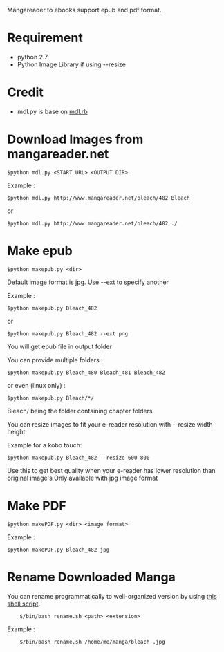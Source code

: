 Mangareader to ebooks support epub and pdf format.

Requirement
===========

* python 2.7
* Python Image Library if using --resize

Credit
======

* mdl.py is base on [mdl.rb](https://github.com/lukaszkorecki/mdl)

Download Images from mangareader.net
====================================

	$python mdl.py <START URL> <OUTPUT DIR> 

Example :

	$python mdl.py http://www.mangareader.net/bleach/482 Bleach

or

	$python mdl.py http://www.mangareader.net/bleach/482 ./

Make epub
=========

	$python makepub.py <dir>

Default image format is jpg. Use --ext to specify another

Example :

	$python makepub.py Bleach_482

or

    $python makepub.py Bleach_482 --ext png

You will get epub file in output folder


You can provide multiple folders :

    $python makepub.py Bleach_480 Bleach_481 Bleach_482

or even (linux only) :

    $python makepub.py Bleach/*/

Bleach/ being the folder containing chapter folders


You can resize images to fit your e-reader resolution with --resize width height

Example for a kobo touch:

    $python makepub.py Bleach_482 --resize 600 800

Use this to get best quality when your e-reader has lower resolution than original image's
Only available with jpg image format


Make PDF
========

	$python makePDF.py <dir> <image format>
	
Example :

	$python makePDF.py Bleach_482 jpg
	

Rename Downloaded Manga
=======================

You can rename programmatically to well-organized version by using [this shell script](https://gist.github.com/Arkar-Aung/cb9ae27ad53e1e3fd115).

        $/bin/bash rename.sh <path> <extension>
        
Example : 
      
        $/bin/bash rename.sh /home/me/manga/bleach .jpg
